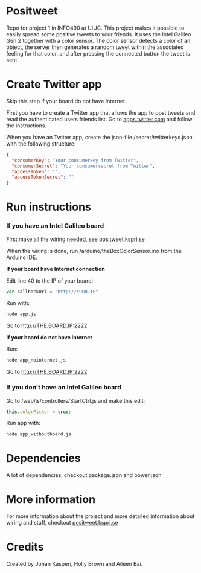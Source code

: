 # Positweet
Repo for project 1 in INFO490 at UIUC. This project makes it possible to easily spread some positive tweets to your friends. It uses the Intel Galileo Gen 2 together with a color sensor. The color sensor detects a color of an object, the server then generates a random tweet within the associated feeling for that color, and after pressing the connected button the tweet is sent.

# Create Twitter app
Skip this step if your board do not have Internet.

First you have to create a Twitter app that allows the app to post tweets and read the authenticated users friends list. Go to [apps.twitter.com](apps.twitter.com) and follow the instructions.

When you have an Twitter app, create the json-file /secret/twitterkeys.json with the following structure:
```json
{
  "consumerKey": "Your consumerkey from Twitter",
  "consumerSecret": "Your consumersecret from Twitter",
  "accessToken": "",
  "accessTokenSecret": ""
}
```

# Run instructions

### If you have an Intel Galileo board
First make all the wiring needed, see [positweet.kspri.se](positweet.kspri.se)

When the wiring is done, run /arduino/theBoxColorSensor.ino from the Arduino IDE.

**If your board have Internet connection**

Edit line 40 to the IP of your board:
```javascript
var callbackUrl = "http://YOUR.IP"
```
Run with:
```bash
node app.js
```
Go to http://THE.BOARD.IP:2222

**If your board do not have Internet**

Run:
```bash
node app_nointernet.js
```
Go to http://THE.BOARD.IP:2222

### If you don't have an Intel Galileo board

Go to /web/js/controllers/StartCtrl.js and make this edit:
```javascript
this.colorPicker = true;
```
Run app with:
```bash
node app_withoutboard.js
```

# Dependencies
A lot of dependencies, checkout package.json and bower.json

# More information
For more information about the project and more detailed information about wiring and stuff, checkout [positweet.kspri.se](positweet.kspri.se)

# Credits
Created by Johan Kasperi, Holly Brown and Aileen Bai.
